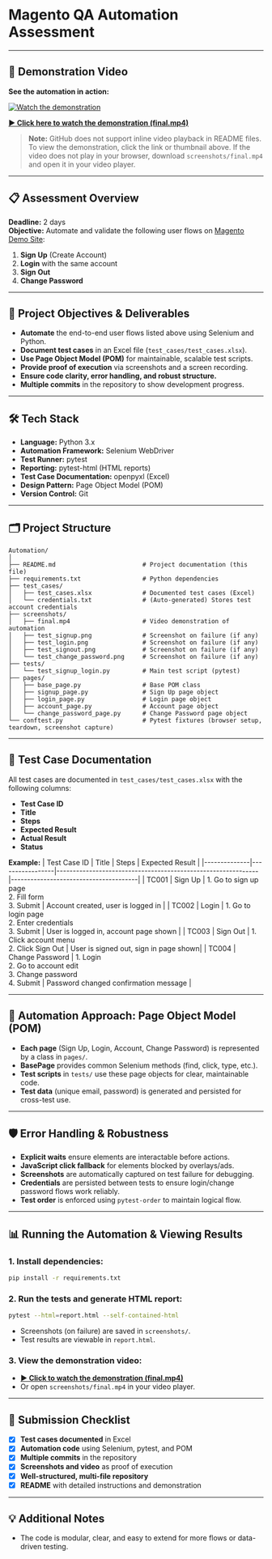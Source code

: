 # Magento QA Automation Assessment

---

## 🎥 Demonstration Video

**See the automation in action:**

[![Watch the demonstration](https://img.icons8.com/ios-filled/100/000000/video.png)](./screenshots/final.mp4)

**[▶️ Click here to watch the demonstration (final.mp4)](./screenshots/final.mp4)**

> **Note:** GitHub does not support inline video playback in README files. To view the demonstration, click the link or thumbnail above. If the video does not play in your browser, download `screenshots/final.mp4` and open it in your video player.

---

## 📋 Assessment Overview

**Deadline:** 2 days  
**Objective:** Automate and validate the following user flows on [Magento Demo Site](https://magento.softwaretestingboard.com/):
1. **Sign Up** (Create Account)
2. **Login** with the same account
3. **Sign Out**
4. **Change Password**

---

## 🎯 Project Objectives & Deliverables

- **Automate** the end-to-end user flows listed above using Selenium and Python.
- **Document test cases** in an Excel file (`test_cases/test_cases.xlsx`).
- **Use Page Object Model (POM)** for maintainable, scalable test scripts.
- **Provide proof of execution** via screenshots and a screen recording.
- **Ensure code clarity, error handling, and robust structure.**
- **Multiple commits** in the repository to show development progress.

---

## 🛠️ Tech Stack

- **Language:** Python 3.x
- **Automation Framework:** Selenium WebDriver
- **Test Runner:** pytest
- **Reporting:** pytest-html (HTML reports)
- **Test Case Documentation:** openpyxl (Excel)
- **Design Pattern:** Page Object Model (POM)
- **Version Control:** Git

---

## 🗂️ Project Structure

```
Automation/
│
├── README.md                        # Project documentation (this file)
├── requirements.txt                 # Python dependencies
├── test_cases/
│   ├── test_cases.xlsx              # Documented test cases (Excel)
│   └── credentials.txt              # (Auto-generated) Stores test account credentials
├── screenshots/
│   ├── final.mp4                    # Video demonstration of automation
│   ├── test_signup.png              # Screenshot on failure (if any)
│   ├── test_login.png               # Screenshot on failure (if any)
│   ├── test_signout.png             # Screenshot on failure (if any)
│   └── test_change_password.png     # Screenshot on failure (if any)
├── tests/
│   └── test_signup_login.py         # Main test script (pytest)
├── pages/
│   ├── base_page.py                 # Base POM class
│   ├── signup_page.py               # Sign Up page object
│   ├── login_page.py                # Login page object
│   ├── account_page.py              # Account page object
│   └── change_password_page.py      # Change Password page object
└── conftest.py                      # Pytest fixtures (browser setup, teardown, screenshot capture)
```

---

## 📝 Test Case Documentation

All test cases are documented in `test_cases/test_cases.xlsx` with the following columns:
- **Test Case ID**
- **Title**
- **Steps**
- **Expected Result**
- **Actual Result**
- **Status**

**Example:**
| Test Case ID | Title           | Steps                                                        | Expected Result                       |
|--------------|-----------------|--------------------------------------------------------------|---------------------------------------|
| TC001        | Sign Up         | 1. Go to sign up page<br>2. Fill form<br>3. Submit           | Account created, user is logged in    |
| TC002        | Login           | 1. Go to login page<br>2. Enter credentials<br>3. Submit     | User is logged in, account page shown |
| TC003        | Sign Out        | 1. Click account menu<br>2. Click Sign Out                   | User is signed out, sign in page shown|
| TC004        | Change Password | 1. Login<br>2. Go to account edit<br>3. Change password<br>4. Submit | Password changed confirmation message |

---

## 🧩 Automation Approach: Page Object Model (POM)

- **Each page** (Sign Up, Login, Account, Change Password) is represented by a class in `pages/`.
- **BasePage** provides common Selenium methods (find, click, type, etc.).
- **Test scripts** in `tests/` use these page objects for clear, maintainable code.
- **Test data** (unique email, password) is generated and persisted for cross-test use.

---

## 🛡️ Error Handling & Robustness

- **Explicit waits** ensure elements are interactable before actions.
- **JavaScript click fallback** for elements blocked by overlays/ads.
- **Screenshots** are automatically captured on test failure for debugging.
- **Credentials** are persisted between tests to ensure login/change password flows work reliably.
- **Test order** is enforced using `pytest-order` to maintain logical flow.

---

## 📊 Running the Automation & Viewing Results

### 1. **Install dependencies:**
```bash
pip install -r requirements.txt
```

### 2. **Run the tests and generate HTML report:**
```bash
pytest --html=report.html --self-contained-html
```
- Screenshots (on failure) are saved in `screenshots/`.
- Test results are viewable in `report.html`.

### 3. **View the demonstration video:**
- **[▶️ Click to watch the demonstration (final.mp4)](./screenshots/final.mp4)**
- Or open `screenshots/final.mp4` in your video player.

---

## 🧾 Submission Checklist

- [x] **Test cases documented** in Excel
- [x] **Automation code** using Selenium, pytest, and POM
- [x] **Multiple commits** in the repository
- [x] **Screenshots and video** as proof of execution
- [x] **Well-structured, multi-file repository**
- [x] **README** with detailed instructions and demonstration

---

## 💡 Additional Notes

- The code is modular, clear, and easy to extend for more flows or data-driven testing.

